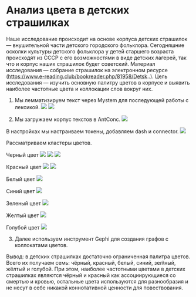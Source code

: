 # Анализ цвета в детских страшилках

Наше исследование происходит на основе корпуса детских страшилок— внушительной части детского городского фольклора. Сегодняшние осколки культуры детского фольклора у детей старшего возраста происходят из СССР с его возможностями в виде детских лагерей, так что и корпус наших страшилок будет советский. Материал исследования — собрание страшилок на электронном ресурсе (https://www.e-reading.club/bookreader.php/81958/Detsk..). Цель исследования — изучить основную палитру цветов в корпусе и выявить наиболее частотные цвета и коллокации слов вокруг них.

1. Мы лемматизируем текст через Mystem для последующей работы с лексикой.
![](mystem1.png)
![](mystem2.png)

2. Мы загружаем корпус текстов в AntConc. 
![](antconc1.png)

В настройках мы настраиваем токены, добавляем dash и connector. 
![](antconc2.png)

Рассматриваем кластеры цветов. 

Черный цвет
![](black1.png)
![](black2.png)
![](black3.png)

Красный цвет
![](red1.png)
![](red2.png)

Белый цвет
![](white.png)

Синий цвет
![](blue.png)

Зеленый цвет
![](green.png)

Желтый цвет
![](yellow.png)

Голубой цвет
![](blueish.png)

3. Далее используем инструмент Gephi для создания графов с коллокатами цветов. 

Вывод: в детских страшилках достаточно ограниченная палитра цветов. Всего их получаем семь: чёрный, красный, белый, синий, зел\ный, жёлтый и голубой. При этом, наиболее частотными цветами в детских страшилках являются чёрный и красный как ассоциирующиеся со смертью и кровью, остальные цвета используются для разнообразия и не несут в себе никакой коннотативной ценности для повествования.

